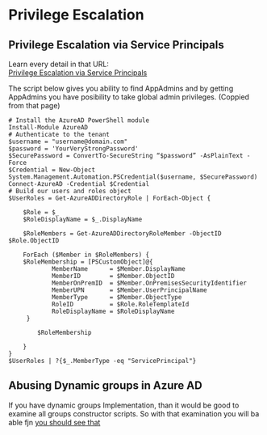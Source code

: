 # Privilege Escalation
## Privilege Escalation via Service Principals

Learn every detail in that URL:  
[Privilege Escalation via Service Principals](https://posts.specterops.io/azure-privilege-escalation-via-service-principal-abuse-210ae2be2a5)

The script below gives you ability to find AppAdmins and by getting AppAdmins you have posibility to take global admin privileges. (Coppied from that page)

```
# Install the AzureAD PowerShell module
Install-Module AzureAD
# Authenticate to the tenant
$username = "username@domain.com"
$password = 'YourVeryStrongPassword'
$SecurePassword = ConvertTo-SecureString “$password” -AsPlainText -Force
$Credential = New-Object System.Management.Automation.PSCredential($username, $SecurePassword)
Connect-AzureAD -Credential $Credential
# Build our users and roles object
$UserRoles = Get-AzureADDirectoryRole | ForEach-Object {
        
    $Role = $_
    $RoleDisplayName = $_.DisplayName
        
    $RoleMembers = Get-AzureADDirectoryRoleMember -ObjectID $Role.ObjectID
        
    ForEach ($Member in $RoleMembers) {
    $RoleMembership = [PSCustomObject]@{
            MemberName      = $Member.DisplayName
            MemberID        = $Member.ObjectID
            MemberOnPremID  = $Member.OnPremisesSecurityIdentifier
            MemberUPN       = $Member.UserPrincipalName
            MemberType      = $Member.ObjectType
            RoleID          = $Role.RoleTemplateId
            RoleDisplayName = $RoleDisplayName
     }
        
        $RoleMembership
        
    }    
}
$UserRoles | ?{$_.MemberType -eq "ServicePrincipal"}
```


## Abusing Dynamic groups in Azure AD


If you have dynamic groups Implementation, than it would be good to examine all groups constructor scripts. So with that examination you will ba able fjn
[you should see that](https://www.mnemonic.io/resources/blog/abusing-dynamic-groups-in-azure-ad-for-privilege-escalation/)

